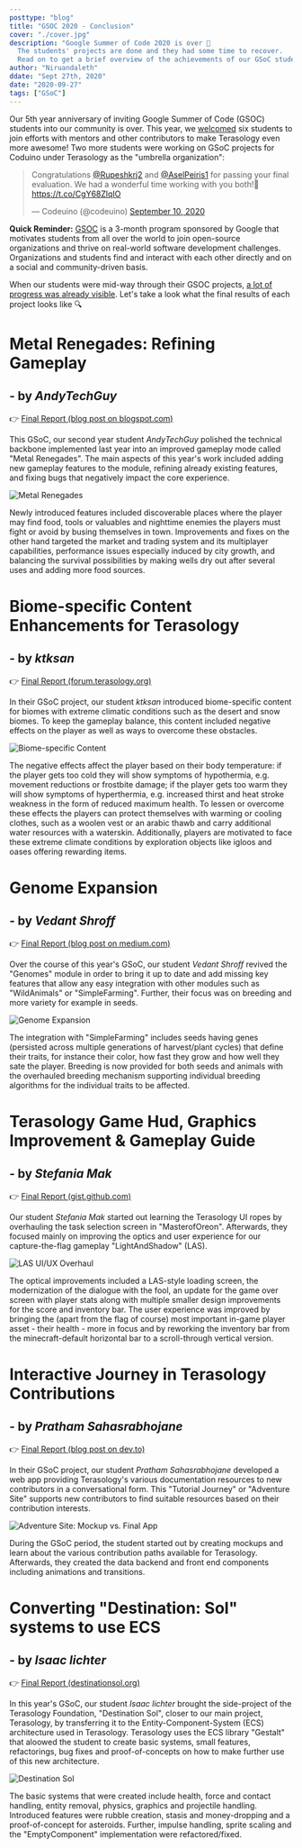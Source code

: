 ```yaml
---
posttype: "blog"
title: "GSOC 2020 - Conclusion"
cover: "./cover.jpg"
description: "Google Summer of Code 2020 is over 🏁 
  The students' projects are done and they had some time to recover.
  Read on to get a brief overview of the achievements of our GSoC students."
author: "Niruandaleth"
ddate: "Sept 27th, 2020"
date: "2020-09-27"
tags: ["GSoC"]
---
```


Our 5th year anniversary of inviting Google Summer of Code (GSOC) students into our community is over.
This year, we [welcomed](https://terasology.org/2020/05/30/gsoc-2020-students.html) six students to join efforts with mentors and other contributors to make Terasology even more awesome!
Two more students were working on GSoC projects for Coduino under Terasology as the "umbrella organization":
<blockquote class="twitter-tweet"><p lang="en" dir="ltr">Congratulations <a href="https://twitter.com/Rupeshkrj2?ref_src=twsrc%5Etfw">@Rupeshkrj2</a> and <a href="https://twitter.com/AselPeiris1?ref_src=twsrc%5Etfw">@AselPeiris1</a> for passing your final evaluation. We had a wonderful time working with you both!💜 <a href="https://t.co/CgY68ZlqIO">https://t.co/CgY68ZlqIO</a></p>&mdash; Codeuino (@codeuino) <a href="https://twitter.com/codeuino/status/1303993925833613312?ref_src=twsrc%5Etfw">September 10, 2020</a></blockquote> <script async src="https://platform.twitter.com/widgets.js" charset="utf-8"></script> 

**Quick Reminder:** [GSOC](https://summerofcode.withgoogle.com/) is a 3-month program sponsored by Google that motivates students from all over the world to join open-source organizations and thrive on real-world software development challenges.
Organizations and students find and interact with each other directly and on a social and community-driven basis.

When our students were mid-way through their GSOC projects, [a lot of progress was already visible](https://terasology.org/2020/07/19/gsoc-2020-midterm.html).
Let's take a look what the final results of each project looks like 🔍

# Metal Renegades: Refining Gameplay
## - by _AndyTechGuy_

👉 [Final Report (blog post on blogspot.com)](https://andytechguy.blogspot.com/2020/08/gsoc-2020-final-report.html)

This GSoC, our second year student _AndyTechGuy_ polished the technical backbone implemented last year into an improved gameplay mode called "Metal Renegades".
The main aspects of this year's work included adding new gameplay features to the module, refining already existing features, and fixing bugs that negatively impact the core experience.

![Metal Renegades](MR_compilation.jpg)

Newly introduced features included discoverable places where the player may find food, tools or valuables and nighttime enemies the players must fight or avoid by busing themselves in town.
Improvements and fixes on the other hand targeted the market and trading system and its multiplayer capabilities, performance issues especially induced by city growth, and balancing the survival possibilities by making wells dry out after several uses and adding more food sources.


# Biome-specific Content Enhancements for Terasology
## - by _ktksan_

👉 [Final Report (forum.terasology.org)](https://forum.terasology.org/threads/biome-specific-content-weekly-updates.2322/page-2#post-16881)

In their GSoC project, our student _ktksan_ introduced biome-specific content for biomes with extreme climatic conditions such as the desert and snow biomes.
To keep the gameplay balance, this content included negative effects on the player as well as ways to overcome these obstacles.

![Biome-specific Content](JS_compilation.jpg)

The negative effects affect the player based on their body temperature: if the player gets too cold they will show symptoms of hypothermia, e.g. movement reductions or frostbite damage; if the player gets too warm they will show symptoms of hyperthermia, e.g. increased thirst and heat stroke weakness in the form of reduced maximum health.
To lessen or overcome these effects the players can protect themselves with warming or cooling clothes, such as a woolen vest or an arabic thawb and carry additional water resources with a waterskin.
Additionally, players are motivated to face these extreme climate conditions by exploration objects like igloos and oases offering rewarding items.


# Genome Expansion
## - by _Vedant Shroff_

👉 [Final Report (blog post on medium.com)](https://medium.com/@vedant.294/gsoc-2020-genome-expansion-wrapping-up-87ab8fd3047b)

Over the course of this year's GSoC, our student _Vedant Shroff_ revived the "Genomes" module in order to bring it up to date and add missing key features that allow any easy integration with other modules such as "WildAnimals" or "SimpleFarming".
Further, their focus was on breeding and more variety for example in seeds.

![Genome Expansion](Genomes_compilation.jpg)

The integration with "SimpleFarming" includes seeds having genes (persisted across multiple generations of harvest/plant cycles) that define their traits, for instance their color, how fast they grow and how well they sate the player.
Breeding is now provided for both seeds and animals with the overhauled breeding mechanism supporting individual breeding algorithms for the individual traits to be affected.


# Terasology Game Hud, Graphics Improvement & Gameplay Guide
## - by _Stefania Mak_

👉 [Final Report (gist.github.com)](https://gist.github.com/stefaniamak/44ae4cb491d0bec61e77ab7cb513c721)

Our student _Stefania Mak_ started out learning the Terasology UI ropes by overhauling the task selection screen in "MasterofOreon".
Afterwards, they focused mainly on improving the optics and user experience for our capture-the-flag gameplay "LightAndShadow" (LAS).

![LAS UI/UX Overhaul](LAS_compilation.jpg)

The optical improvements included a LAS-style loading screen, the modernization of the dialogue with the fool, an update for the game over screen with player stats along with multiple smaller design improvements for the score and inventory bar.
The user experience was improved by bringing the (apart from the flag of course) most important in-game player asset - their health - more in focus and by reworking the inventory bar from the minecraft-default horizontal bar to a scroll-through vertical version.


# Interactive Journey in Terasology Contributions
## - by _Pratham Sahasrabhojane_

👉 [Final Report (blog post on dev.to)](https://dev.to/theshubham99/gsoc-final-code-submission-3aad)

In their GSoC project, our student _Pratham Sahasrabhojane_ developed a web app providing Terasology's various documentation resources to new contributors in a conversational form.
This "Tutorial Journey" or "Adventure Site" supports new contributors to find suitable resources based on their contribution interests.

![Adventure Site: Mockup vs. Final App](Outreach_compilation.jpg)

During the GSoC period, the student started out by creating mockups and learn about the various contribution paths available for Terasology.
Afterwards, they created the data backend and front end components including animations and transitions.


# Converting "Destination: Sol" systems to use ECS
## - by _Isaac lichter_

👉 [Final Report (destinationsol.org)](http://destinationsol.org/2020/08/27/gsoc-wrap-up.html)

In this year's GSoC, our student _Isaac lichter_ brought the side-project of the Terasology Foundation, "Destination Sol", closer to our main project, Terasology, by transferring it to the Entity-Component-System (ECS) architecture used in Terasology.
Terasology uses the ECS library "Gestalt" that aloowed the student to create basic systems, small features, refactorings, bug fixes and proof-of-concepts on how to make further use of this new architecture.

![Destination Sol](DS_compilation.jpg)

The basic systems that were created include health, force and contact handling, entity removal, physics, graphics and projectile handling.
Introduced features were rubble creation, stasis and money-dropping and a proof-of-concept for asteroids.
Further, impulse handling, sprite scaling and the "EmptyComponent" implementation were refactored/fixed.
